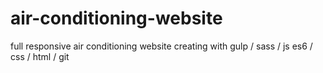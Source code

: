 # air-conditioning-website
full responsive air conditioning website
creating with gulp / sass / js es6 / css / html / git
